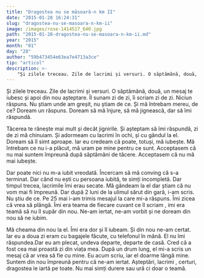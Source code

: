 ```yaml
---
title: "Dragostea nu se măsoară-n km II"
date: "2015-01-28 16:24:31"
slug: "dragostea-nu-se-masoara-n-km-ii"
image: /images/rose-1414517_640.jpg
path: "2015-01-28-dragostea-nu-se-masoara-n-km-ii.md"
year: "2015"
month: "01"
day: "28"
author: "59b473454e63ea7e4713a3ce"
tip: "articol"
description: >-
    "Și zilele treceau. Zile de lacrimi și versuri. O săptămână, două, un mesaj te iubesc și apoi din nou așteptare. Îl sunam zi de zi, îi scriam zi de zi. Niciun răspuns. Nu știam unde am greșit, nu știam"
---
```

<div class="kg-card-markdown"><p>Și zilele treceau. Zile de lacrimi și versuri. O săptămână, două, un mesaj te iubesc și apoi din nou așteptare. Îl sunam zi de zi, îi scriam zi de zi. Niciun răspuns. Nu știam unde am greșit, nu știam de ce. Și mă întrebam mereu, de ce? Doream un răspuns. Doream să mă înjure, să mă jignească, dar să îmi răspundă.</p>
<p>Tăcerea te rănește mai mult și decât jignirile. Și așteptam să îmi răspundă, zi de zi mă chinuiam. Și adormeam cu lacrimi în ochi, și cu gândul la el. Doream să îl simt aproape. Iar eu credeam că poate, totuși, mă iubește. Mă întrebam ce nu i-a plăcut, mă uram pe mine pentru ce sunt. Acceptasem că nu mai suntem împreună după săptămâni de tăcere. Acceptasem că nu mă mai iubește.</p>
<p>Dar poate nici nu m-a iubit vreodată. Încercam să mă conving că s-a terminat. Dar când nu ești cu persoana iubită, te simți incompletă. Dar timpul trecea, lacrimile îmi erau secate. Mă gândeam la el dar știam că nu vom mai fi împreună. Dar după 2 luni de la ulimul sărut din gară, i-am scris. Nu știu de ce. Pe 25 mai i-am trimis mesajul la care mi-a răspuns. Îmi zicea că vrea să plângă. Îmi era teama de fiecare cuvant ce îl scriam , imi era teamă să nu îl supăr din nou. Ne-am iertat, ne-am vorbit și ne doream din nou să ne iubim.</p>
<p>Mă cheama din nou la el. Îmi era dor și îl iubeam. Și din nou ne-am certat. Iar eu a doua zi eram cu bagajele făcute, cu telefonul în mână. El nu îmi răspundea.Dar eu am plecat, undeva departe, departe de casă. Cred că a fost cea mai proastă zi din viața mea. După un drum lung, el mi-a scris un mesaj că ar vrea să fie cu mine. Eu acum scriu, iar el doarme lângă mine. Suntem din nou împreună pentru că ne-am iertat. Așteptări, lacrimi , certuri, dragostea le iartă pe toate. Nu mai simți durere sau ură ci doar o teamă.</p>
<p> </p>
</div>
    